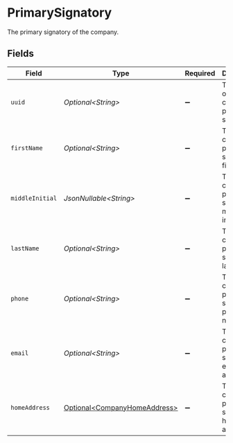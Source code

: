 # PrimarySignatory

The primary signatory of the company.


## Fields

| Field                                                                          | Type                                                                           | Required                                                                       | Description                                                                    |
| ------------------------------------------------------------------------------ | ------------------------------------------------------------------------------ | ------------------------------------------------------------------------------ | ------------------------------------------------------------------------------ |
| `uuid`                                                                         | *Optional\<String>*                                                            | :heavy_minus_sign:                                                             | The UUID of the company's primary signatory.                                   |
| `firstName`                                                                    | *Optional\<String>*                                                            | :heavy_minus_sign:                                                             | The company's primary signatory's first name.                                  |
| `middleInitial`                                                                | *JsonNullable\<String>*                                                        | :heavy_minus_sign:                                                             | The company's primary signatory's middle initial.                              |
| `lastName`                                                                     | *Optional\<String>*                                                            | :heavy_minus_sign:                                                             | The company's primary signatory's last name.                                   |
| `phone`                                                                        | *Optional\<String>*                                                            | :heavy_minus_sign:                                                             | The company's primary signatory's phone number.                                |
| `email`                                                                        | *Optional\<String>*                                                            | :heavy_minus_sign:                                                             | The company's primary signatory's email address.                               |
| `homeAddress`                                                                  | [Optional\<CompanyHomeAddress>](../../models/components/CompanyHomeAddress.md) | :heavy_minus_sign:                                                             | The company's primary signatory's home address.                                |